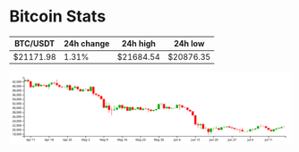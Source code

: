 # Bitcoin Stats

BTC/USDT|24h change|24h high|24h low|
|---|---|---|---|
|$21171.98|1.31%|$21684.54|$20876.35|

<img src="./chart.svg">
